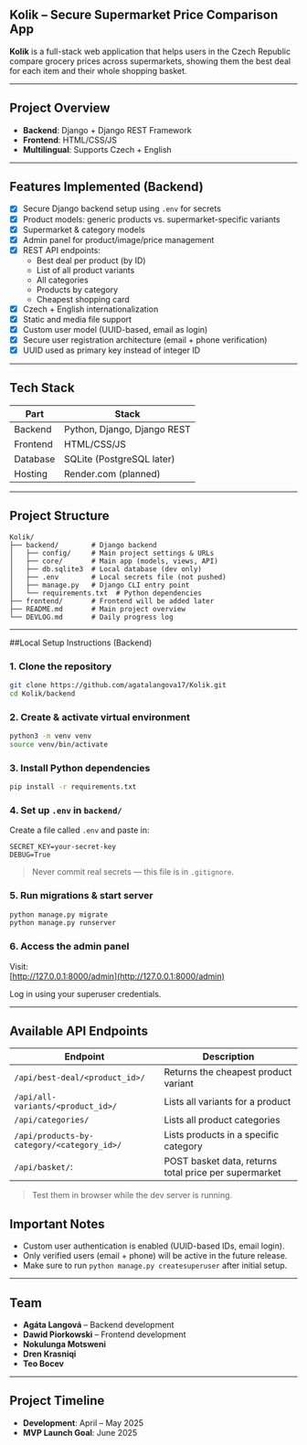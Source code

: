 ## Kolik – Secure Supermarket Price Comparison App

**Kolik** is a full-stack web application that helps users in the Czech Republic compare grocery prices across supermarkets, showing them the best deal for each item and their whole shopping basket.

---

## Project Overview

- **Backend**: Django + Django REST Framework  
- **Frontend**: HTML/CSS/JS  
- **Multilingual**: Supports Czech + English   

---

## Features Implemented (Backend)

- [x] Secure Django backend setup using `.env` for secrets  
- [x] Product models: generic products vs. supermarket-specific variants  
- [x] Supermarket & category models  
- [x] Admin panel for product/image/price management  
- [x] REST API endpoints:
  - Best deal per product (by ID)
  - List of all product variants  
  - All categories
  - Products by category
  - Cheapest shopping card  
- [x] Czech + English internationalization  
- [x] Static and media file support
- [X] Custom user model (UUID-based, email as login)
- [x] Secure user registration architecture (email + phone verification)
- [x] UUID used as primary key instead of integer ID  

---

## Tech Stack

| Part      | Stack                          |
|-----------|--------------------------------|
| Backend   | Python, Django, Django REST    |
| Frontend  | HTML/CSS/JS                    |
| Database  | SQLite (PostgreSQL later)      |
| Hosting   | Render.com (planned)           |

---

## Project Structure

```
Kolik/
├── backend/        # Django backend
│   ├── config/     # Main project settings & URLs
│   ├── core/       # Main app (models, views, API)
│   ├── db.sqlite3  # Local database (dev only)
│   ├── .env        # Local secrets file (not pushed)
│   ├── manage.py   # Django CLI entry point
│   └── requirements.txt  # Python dependencies
├── frontend/       # Frontend will be added later
├── README.md       # Main project overview
└── DEVLOG.md       # Daily progress log
```

---

##Local Setup Instructions (Backend)

### 1. Clone the repository

```bash
git clone https://github.com/agatalangova17/Kolik.git
cd Kolik/backend
```

### 2. Create & activate virtual environment

```bash
python3 -m venv venv
source venv/bin/activate
```

### 3. Install Python dependencies

```bash
pip install -r requirements.txt
```

### 4. Set up `.env` in `backend/`

Create a file called `.env` and paste in:

```env
SECRET_KEY=your-secret-key
DEBUG=True
```

>  Never commit real secrets — this file is in `.gitignore`.

### 5. Run migrations & start server

```bash
python manage.py migrate
python manage.py runserver
```

### 6. Access the admin panel

Visit:  
[http://127.0.0.1:8000/admin](http://127.0.0.1:8000/admin)

Log in using your superuser credentials.

---

## Available API Endpoints

| Endpoint | Description |
|----------|-------------|
| `/api/best-deal/<product_id>/` | Returns the cheapest product variant |
| `/api/all-variants/<product_id>/` | Lists all variants for a product |
| `/api/categories/` | Lists all product categories |
| `/api/products-by-category/<category_id>/` | Lists products in a specific category |
|`/api/basket/`: | POST basket data, returns total price per supermarket | 

> Test them in browser while the dev server is running.

## Important Notes

- Custom user authentication is enabled (UUID-based IDs, email login).
- Only verified users (email + phone) will be active in the future release.
- Make sure to run `python manage.py createsuperuser` after initial setup.

---

## Team

- **Agáta Langová** – Backend development  
- **Dawid Piorkowski** – Frontend development  
- **Nokulunga Motsweni**  
- **Dren Krasniqi**  
- **Teo Bocev**

---

## Project Timeline

-  **Development**: April – May 2025  
-  **MVP Launch Goal**: June 2025  
